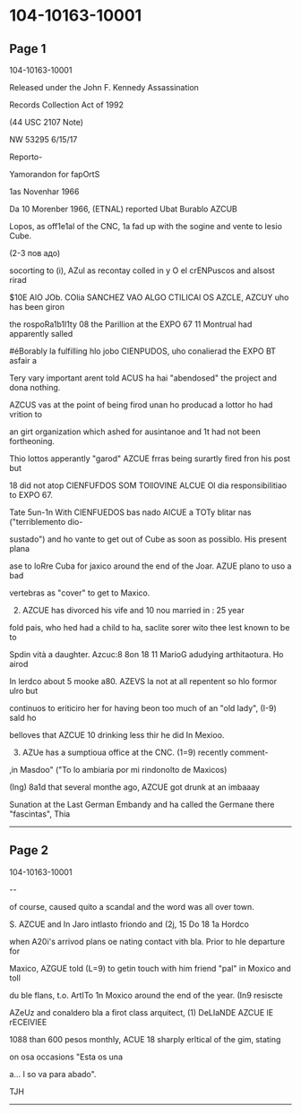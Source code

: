 # 104-10163-10001

## Page 1

104-10163-10001

Released under the John F. Kennedy Assassination

Records Collection Act of 1992

(44 USC 2107 Note)

NW 53295 6/15/17

Reporto-

Yamorandon for fapOrtS

1as Novenhar 1966

Da 10 Morenber 1966, (ETNAL) reported Ubat Burablo AZCUB

Lopos, as off1e1al of the CNC, 1a fad up with the sogine and vente to lesio Cube.

(2-3 пов адо)

socorting to (i), AZul as recontay colled in y O el crENPuscos and alsost rirad

$10E AlO JOb. COlia SANCHEZ VAO ALGO CTILICAl OS AZCLE, AZCUY uho has been giron

the rospoRa1b1l1ty 08 the Parillion at the EXPO 67 11 Montrual had apparently salled

#éBorably la fulfilling hlo jobo CIENPUDOS, uho conalierad the EXPO BT asfair a

Tery vary important arent told ACUS ha hai "abendosed" the project and dona nothing.

AZCUS vas at the point of being firod unan ho producad a lottor ho had vrition to

an girt organization which ashed for ausintanoe and 1t had not been fortheoning.

Thio lottos apperantly "garod" AZCUE frras being surartly fired fron his post but

18 did not atop CIENFUFDOS SOM TOllOVINE ALCUE Ol dia responsibilitiao to EXPO 67.

Tate 5un-1n With CIENFUEDOS bas nado AICUE a TOTy blitar nas ("terriblemento dio-

sustado") and ho vante to get out of Cube as soon as possiblo. His present plana

ase to loRre Cuba for jaxico around the end of the Joar. AZUE plano to uso a bad

vertebras as "cover" to get to Maxico.

2. AZCUE has divorced his vife and 10 nou married in : 25 year

fold pais, who hed had a child to ha, saclite sorer wito thee lest known to be to

Spdin vità a daughter. Azcuc:8 8on 18 11 MarioG adudying arthitaotura. Ho airod

In lerdco about 5 mooke a80. AZEVS la not at all repentent so hlo formor ulro but

continuos to eriticiro her for having beon too much of an "old lady", (I-9) sald ho

belloves that AZCUE 10 drinking less thir he did In Mexioo.

3. AZUe has a sumptioua office at the CNC. (1=9) recently comment-

‚in Masdoo" ("To lo ambiaria por mi rindonolto de Maxicos)

(Ing) 8a1d that several monthe ago, AZCUE got drunk at an imbaaay

Sunation at the Last German Embandy and ha called the Germane there "fascintas", Thia

---

## Page 2

104-10163-10001

--

of course, caused quito a scandal and the word was all over town.

S. AZCUE and In Jaro intlasto friondo and (2j, 15 Do 18 1a Hordco

when A20i's arrivod plans oe nating contact vith bla. Prior to hle departure for

Maxico, AZGUE told (L=9) to getin touch with him friend "pal" in Moxico and toll

du ble flans, t.o. ArtITo 1n Moxico around the end of the year. (In9 resiscte

AZeUz and conaldero bla a firot class arquitect, (1) DeLIaNDE AZCUE lE rECEIVIEE

1088 than 600 pesos monthly, ACUE 18 sharply erltical of the gim, stating

on osa occasions "Esta os una

a... I so va para abado".

TJH

---

